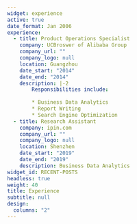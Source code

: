 ```yaml
---
widget: experience
active: true
date_format: Jan 2006
experience:
  - title: Product Operations Specialist
    company: UCBroswer of Alibaba Group
    company_url: ""
    company_logo: null
    location: Guangzhou
    date_start: "2014"
    date_end: "2014"
    description: |-2
        Responsibilities include:
        
        * Business Data Analytics
        * Report Writing
        * Search Engine Optimization
  - title: Research Assistant
    company: ipin.com
    company_url: ""
    company_logo: null
    location: Shenzhen
    date_start: "2019"
    date_end: "2019"
    description: Business Data Analytics
widget_id: RECENT-POSTS
headless: true
weight: 40
title: Experience
subtitle: null
design:
  columns: "2"
---
```

